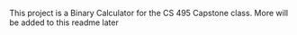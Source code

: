 This project is a Binary Calculator for the CS 495 Capstone class. More will be added to this readme later
